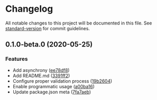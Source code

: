 # Changelog

All notable changes to this project will be documented in this file. See [standard-version](https://github.com/conventional-changelog/standard-version) for commit guidelines.

## 0.1.0-beta.0 (2020-05-25)


### Features

* Add asynchrony ([ee78df8](https://github.com/uStudioCompany/buid/commit/ee78df87124a8c77d1e7c1ade90bb3657472f425))
* Add README.md ([3391ff2](https://github.com/uStudioCompany/buid/commit/3391ff210141cbe2578108417ce0ff0e2c782560))
* Configure proper validation process ([19b2604](https://github.com/uStudioCompany/buid/commit/19b260459c79549571e0e7e1235075f50e09708d))
* Enable programmatic usage ([a00ba16](https://github.com/uStudioCompany/buid/commit/a00ba165b397193d6e8494cf44f47984795a2b56))
* Update package.json meta ([7fa7aeb](https://github.com/uStudioCompany/buid/commit/7fa7aebd9fcc9ebdba7bc489baf05d3a5daf37b9))
